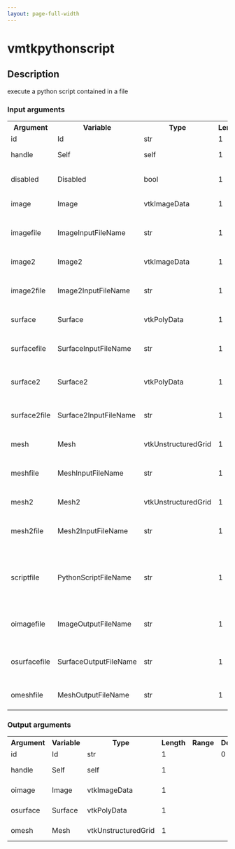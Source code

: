 ```yaml
---
layout: page-full-width
---
```

<h1>vmtkpythonscript</h1>
<h2>Description</h2>
execute a python script contained in a file
<h3>Input arguments</h3>
<table class="vmtkscripts">
<tr>
<th>Argument</th><th>Variable</th><th>Type</th><th>Length</th><th>Range</th><th>Default</th><th>Description</th>
</tr>
<tr><td>id</td><td>Id</td><td>str</td><td>1</td><td></td><td>0</td><td>script id</td>
</tr>
<tr><td>handle</td><td>Self</td><td>self</td><td>1</td><td></td><td></td><td>handle to self</td>
</tr>
<tr><td>disabled</td><td>Disabled</td><td>bool</td><td>1</td><td></td><td>0</td><td>disable execution and piping</td>
</tr>
<tr><td>image</td><td>Image</td><td>vtkImageData</td><td>1</td><td></td><td></td><td>the input image</td>
</tr>
<tr><td>imagefile</td><td>ImageInputFileName</td><td>str</td><td>1</td><td></td><td></td><td>filename for the default Image reader</td>
</tr>
<tr><td>image2</td><td>Image2</td><td>vtkImageData</td><td>1</td><td></td><td></td><td>the second input image</td>
</tr>
<tr><td>image2file</td><td>Image2InputFileName</td><td>str</td><td>1</td><td></td><td></td><td>filename for the default Image2 reader</td>
</tr>
<tr><td>surface</td><td>Surface</td><td>vtkPolyData</td><td>1</td><td></td><td></td><td>the input surface</td>
</tr>
<tr><td>surfacefile</td><td>SurfaceInputFileName</td><td>str</td><td>1</td><td></td><td></td><td>filename for the default Surface reader</td>
</tr>
<tr><td>surface2</td><td>Surface2</td><td>vtkPolyData</td><td>1</td><td></td><td></td><td>the second input surface</td>
</tr>
<tr><td>surface2file</td><td>Surface2InputFileName</td><td>str</td><td>1</td><td></td><td></td><td>filename for the default Surface2 reader</td>
</tr>
<tr><td>mesh</td><td>Mesh</td><td>vtkUnstructuredGrid</td><td>1</td><td></td><td></td><td>the input mesh</td>
</tr>
<tr><td>meshfile</td><td>MeshInputFileName</td><td>str</td><td>1</td><td></td><td></td><td>filename for the default Mesh reader</td>
</tr>
<tr><td>mesh2</td><td>Mesh2</td><td>vtkUnstructuredGrid</td><td>1</td><td></td><td></td><td>the second input mesh</td>
</tr>
<tr><td>mesh2file</td><td>Mesh2InputFileName</td><td>str</td><td>1</td><td></td><td></td><td>filename for the default Mesh2 reader</td>
</tr>
<tr><td>scriptfile</td><td>PythonScriptFileName</td><td>str</td><td>1</td><td></td><td></td><td>the name of the file were the Python script resides</td>
</tr>
<tr><td>oimagefile</td><td>ImageOutputFileName</td><td>str</td><td>1</td><td></td><td></td><td>filename for the default Image writer</td>
</tr>
<tr><td>osurfacefile</td><td>SurfaceOutputFileName</td><td>str</td><td>1</td><td></td><td></td><td>filename for the default Surface writer</td>
</tr>
<tr><td>omeshfile</td><td>MeshOutputFileName</td><td>str</td><td>1</td><td></td><td></td><td>filename for the default Mesh writer</td>
</tr>
</table><h3>Output arguments</h3>
<table class="vmtkscripts">
<tr>
<th>Argument</th><th>Variable</th><th>Type</th><th>Length</th><th>Range</th><th>Default</th><th>Description</th>
</tr>
<tr><td>id</td><td>Id</td><td>str</td><td>1</td><td></td><td>0</td><td>script id</td>
</tr>
<tr><td>handle</td><td>Self</td><td>self</td><td>1</td><td></td><td></td><td>handle to self</td>
</tr>
<tr><td>oimage</td><td>Image</td><td>vtkImageData</td><td>1</td><td></td><td></td><td>the output image</td>
</tr>
<tr><td>osurface</td><td>Surface</td><td>vtkPolyData</td><td>1</td><td></td><td></td><td>the output surface</td>
</tr>
<tr><td>omesh</td><td>Mesh</td><td>vtkUnstructuredGrid</td><td>1</td><td></td><td></td><td>the output mesh</td>
</tr>
</table>

